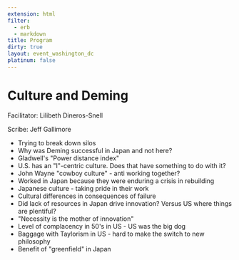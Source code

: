 ```yaml
---
extension: html
filter:
  - erb
  - markdown
title: Program
dirty: true
layout: event_washington_dc
platinum: false
---
```


# Culture and Deming

Facilitator: Lilibeth Dineros-Snell

Scribe: Jeff Gallimore

* Trying to break down silos
* Why was Deming successful in Japan and not here?
* Gladwell's "Power distance index"
* U.S. has an "I"-centric culture. Does that have something to do with it?
* John Wayne "cowboy culture" - anti working together?
* Worked in Japan because they were enduring a crisis in rebuilding
* Japanese culture - taking pride in their work
* Cultural differences in consequences of failure
* Did lack of resources in Japan drive innovation? Versus US where things are plentiful?
* "Necessity is the mother of innovation"
* Level of complacency in 50's in US - US was the big dog
* Baggage with Taylorism in US - hard to make the switch to new philosophy
* Benefit of "greenfield" in Japan
